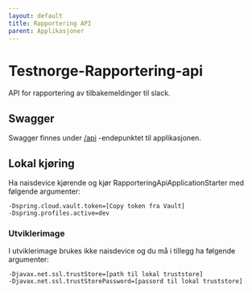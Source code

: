 ```yaml
---
layout: default
title: Rapportering API
parent: Applikasjoner
---
```


# Testnorge-Rapportering-api
API for rapportering av tilbakemeldinger til slack.

## Swagger
Swagger finnes under [/api](https://testnorge-rapportering-api.nais.preprod.local/api) -endepunktet til applikasjonen.
 
## Lokal kjøring
Ha naisdevice kjørende og kjør RapporteringApiApplicationStarter med følgende argumenter:
```
-Dspring.cloud.vault.token=[Copy token fra Vault]
-Dspring.profiles.active=dev
```

### Utviklerimage
I utviklerimage brukes ikke naisdevice og du må i tillegg ha følgende argumenter:
```
-Djavax.net.ssl.trustStore=[path til lokal truststore]
-Djavax.net.ssl.trustStorePassword=[passord til lokal truststore]
```
